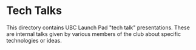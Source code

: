 # Tech Talks

This directory contains UBC Launch Pad "tech talk" presentations. These are internal
talks given by various members of the club about specific technologies or ideas.
